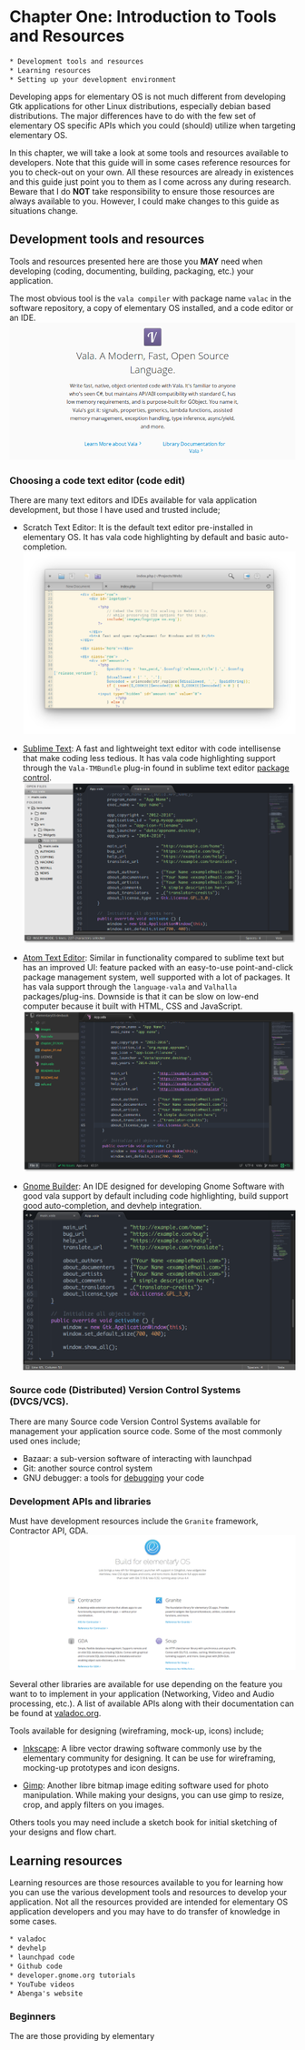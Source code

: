 # Chapter One: Introduction to Tools and Resources
    * Development tools and resources
    * Learning resources
    * Setting up your development environment

Developing apps for elementary OS is not much different from developing Gtk applications  for other Linux distributions, especially debian based  distributions. The major differences have to do with the few set of elementary OS specific APIs which you could (should) utilize when targeting elementary OS.

In this chapter, we will take a look at some tools and resources available to developers. Note that this guide will in some cases reference resources for you to check-out on your own. All these resources are already in existences and this guide just point you to them as I come across any during research. Beware that I do **NOT** take responsibility to ensure those resources are always available to you. However, I could make changes to this guide as situations change.

## Development tools and resources
Tools and resources presented here are those you **MAY** need when developing (coding, documenting, building, packaging, etc.) your application.


The most obvious tool is the `vala compiler` with package name `valac` in the software repository, a copy of elementary OS installed, and a code editor or an IDE.
![Vala programming language](images/vala-description.png)

### Choosing a code text editor (code edit)
There are many text editors and IDEs available for vala application development, but those I have used and trusted include;

* Scratch Text Editor: It is the default text editor pre-installed in elementary OS. It has vala code highlighting by default and basic auto-completion.
![Scratch Text Editor](images/scratch.png)

* [Sublime Text](sublimetext.com): A fast and lightweight text editor with code intellisense that make coding less tedious. It has vala code highlighting support through the `Vala-TMBundle` plug-in found in sublime text editor [package control](sublimetext.com).
![Sublime Text Editor](images/sublime-text.png)

* [Atom Text Editor](atom.io): Similar in functionality compared to sublime text but has an improved UI: feature packed with an easy-to-use point-and-click package management system, well supported with a lot of packages. It has vala support through the `language-vala` and `Valhalla` packages/plug-ins. Downside is that it can be slow on low-end computer because it built with HTML, CSS and JavaScript.
![Atom Text Editor](images/atom-text-editor.png)

* [Gnome Builder](gnome.org): An IDE designed for developing Gnome Software with good vala support by default including code highlighting, build support good auto-completion, and devhelp integration.
![Gnome Builder IDE](images/vala-code.png)


### Source code (Distributed) Version Control Systems (DVCS/VCS).
There are many Source code Version Control Systems available for management your application source code. Some of the most commonly used ones include;

* Bazaar: a sub-version software of interacting with launchpad
* Git: another source control system
* GNU debugger: a tools for [debugging](wikipedia.org) your code

### Development APIs and libraries
Must have development resources include the `Granite` framework, Contractor API, GDA.
![elementary OS Official APIs](images/elementaryos-apis.png)

Several other libraries are available for use depending on the feature you want to to implement in your application (Networking, Video and Audio processing, etc.). A list of available APIs along with their documentation can be found at [valadoc.org](valadoc.or).

Tools available for designing (wireframing, mock-up, icons) include;

* [Inkscape](inkscape.org): A libre vector drawing software commonly use by the elementary community for designing. It can be use for wireframing, mocking-up prototypes and icon designs.

* [Gimp](gimp.net): Another libre bitmap image editing software used for photo manipulation. While making your designs, you can use gimp to resize, crop, and apply filters on you images.

Others tools you may need include a sketch book for initial sketching of your designs and flow chart.


## Learning resources
Learning resources are those resources available to you for learning how you can use the various development tools and resources to develop your application. Not all the resources provided are intended for elementary OS application developers and you may have to do transfer of knowledge in some cases.  

    * valadoc
    * devhelp
    * launchpad code
    * Github code
    * developer.gnome.org tutorials
    * YouTube videos
    * Abenga's website

### Beginners
The are those providing by elementary
